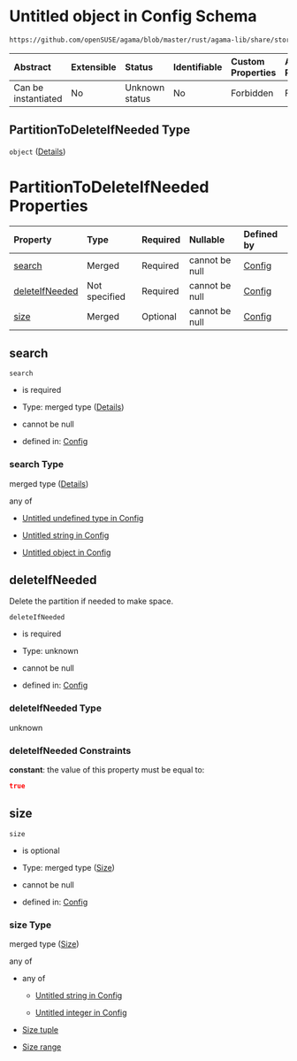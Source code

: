 # Untitled object in Config Schema

```txt
https://github.com/openSUSE/agama/blob/master/rust/agama-lib/share/storage.schema.json#/$defs/PartitionToDeleteIfNeeded
```



| Abstract            | Extensible | Status         | Identifiable | Custom Properties | Additional Properties | Access Restrictions | Defined In                                                          |
| :------------------ | :--------- | :------------- | :----------- | :---------------- | :-------------------- | :------------------ | :------------------------------------------------------------------ |
| Can be instantiated | No         | Unknown status | No           | Forbidden         | Forbidden             | none                | [storage.schema.json\*](storage.schema.json "open original schema") |

## PartitionToDeleteIfNeeded Type

`object` ([Details](storage-1-defs-partitiontodeleteifneeded.md))

# PartitionToDeleteIfNeeded Properties

| Property                          | Type          | Required | Nullable       | Defined by                                                                                                                                                                                                                          |
| :-------------------------------- | :------------ | :------- | :------------- | :---------------------------------------------------------------------------------------------------------------------------------------------------------------------------------------------------------------------------------- |
| [search](#search)                 | Merged        | Required | cannot be null | [Config](storage-1-defs-searchelement.md "https://github.com/openSUSE/agama/blob/master/rust/agama-lib/share/storage.schema.json#/$defs/PartitionToDeleteIfNeeded/properties/search")                                               |
| [deleteIfNeeded](#deleteifneeded) | Not specified | Required | cannot be null | [Config](storage-1-defs-partitiontodeleteifneeded-properties-deleteifneeded.md "https://github.com/openSUSE/agama/blob/master/rust/agama-lib/share/storage.schema.json#/$defs/PartitionToDeleteIfNeeded/properties/deleteIfNeeded") |
| [size](#size)                     | Merged        | Optional | cannot be null | [Config](storage-1-defs-size.md "https://github.com/openSUSE/agama/blob/master/rust/agama-lib/share/storage.schema.json#/$defs/PartitionToDeleteIfNeeded/properties/size")                                                          |

## search



`search`

* is required

* Type: merged type ([Details](storage-1-defs-searchelement.md))

* cannot be null

* defined in: [Config](storage-1-defs-searchelement.md "https://github.com/openSUSE/agama/blob/master/rust/agama-lib/share/storage.schema.json#/$defs/PartitionToDeleteIfNeeded/properties/search")

### search Type

merged type ([Details](storage-1-defs-searchelement.md))

any of

* [Untitled undefined type in Config](storage-1-defs-searchelement-anyof-0.md "check type definition")

* [Untitled string in Config](storage-1-defs-searchelement-anyof-1.md "check type definition")

* [Untitled object in Config](storage-1-defs-advancedsearch.md "check type definition")

## deleteIfNeeded

Delete the partition if needed to make space.

`deleteIfNeeded`

* is required

* Type: unknown

* cannot be null

* defined in: [Config](storage-1-defs-partitiontodeleteifneeded-properties-deleteifneeded.md "https://github.com/openSUSE/agama/blob/master/rust/agama-lib/share/storage.schema.json#/$defs/PartitionToDeleteIfNeeded/properties/deleteIfNeeded")

### deleteIfNeeded Type

unknown

### deleteIfNeeded Constraints

**constant**: the value of this property must be equal to:

```json
true
```

## size



`size`

* is optional

* Type: merged type ([Size](storage-1-defs-size.md))

* cannot be null

* defined in: [Config](storage-1-defs-size.md "https://github.com/openSUSE/agama/blob/master/rust/agama-lib/share/storage.schema.json#/$defs/PartitionToDeleteIfNeeded/properties/size")

### size Type

merged type ([Size](storage-1-defs-size.md))

any of

* any of

  * [Untitled string in Config](storage-1-defs-sizevalue-anyof-0.md "check type definition")

  * [Untitled integer in Config](storage-1-defs-sizevalue-anyof-1.md "check type definition")

* [Size tuple](storage-1-defs-size-anyof-size-tuple.md "check type definition")

* [Size range](storage-1-defs-size-anyof-size-range.md "check type definition")

